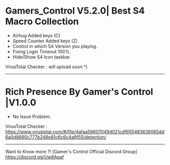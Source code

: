 # Gamers_Control V5.2.0| Best S4 Macro Collection

- Airhug Added keys (C)
- Speed Counter Added keys (Z)
- Control in which S4 Version you playing.
- Fixing Login Timeout 100%.
- Hide/Show S4 Icon taskbar.

VirusTotal Checker : will upload soon ^)

_____________________________

# Rich Presence By Gamer's Control |V1.0.0

- No Issue Problem.

VirusTotal Checker : https://www.virustotal.com/#/file/4afaa58607049d021cdf655483636065dd6a0d8660c777b248e81c6c6c4a6f55/detection/

_____________________________

Want to Know more ?! [Gamer's Control Official Discord Group]
https://discord.gg/Uw8Apaf
